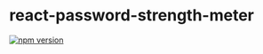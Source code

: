 # react-password-strength-meter

[![npm version](https://badge.fury.io/js/react-password-strometer.svg)](https://badge.fury.io/js/react-password-strometer)